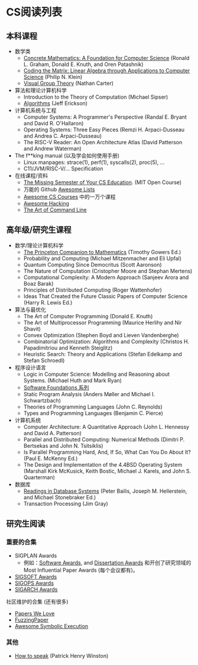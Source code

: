 #  CS阅读列表

## 本科课程

- 数学类
  - [Concrete Mathematics: A Foundation for Computer Science](https://www-cs-faculty.stanford.edu/~knuth/gkp.html) (Ronald L. Graham, Donald E. Knuth, and Oren Patashnik)
  - [Coding the Matrix: Linear Algebra through Applications to Computer Science](http://codingthematrix.com/) (Philip N. Klein)
  - [Visual Group Theory](https://www.maa.org/press/maa-reviews/visual-group-theory) (Nathan Carter)
- 算法和理论计算机科学
  - Introduction to the Theory of Computation (Michael Sipser)
  - [Algorithms](http://jeffe.cs.illinois.edu/teaching/algorithms/) (Jeff Erickson)
- 计算机系统与工程
  - Computer Systems: A Programmer's Perspective (Randal E. Bryant and David R. O'Hallaron)
  - Operating Systems: Three Easy Pieces (Remzi H. Arpaci-Dusseau and Andrea C. Arpaci-Dusseau)
  - The RISC-V Reader: An Open Architecture Atlas (David Patterson and Andrew Waterman)
- The f**king manual (以及学会如何使用手册)
  - Linux manpages: strace(1), perf(1), syscalls(2), proc(5), ...
  - C11/JVM/RISC-V/... Specification
- 在线课程/资料
  - [The Missing Semester of Your CS Education](https://missing.csail.mit.edu/). (MIT Open Course)
  - 万能的 Github [Awesome Lists](https://github.com/topics/awesome)
  - [Awesome CS Courses](https://github.com/prakhar1989/awesome-courses) 中的一万个课程
  - [Awesome Hacking](https://github.com/Hack-with-Github/Awesome-Hacking)
  - [The Art of Command Line](https://github.com/jlevy/the-art-of-command-line)

## 高年级/研究生课程

- 数学/理论计算机科学
  - [The Princeton Companion to Mathematics](https://www.maa.org/press/maa-reviews/the-princeton-companion-to-mathematics) (Timothy Gowers Ed.)
  - Probability and Computing (Michael Mitzenmacher and Eli Upfal)
  - Quantum Computing Since Democritus (Scott Aaronson)
  - The Nature of Computation (Cristopher Moore and Stephan Mertens)
  - Computational Complexity: A Modern Approach (Sanjeev Arora and Boaz Barak)
  - Principles of Distributed Computing (Roger Wattenhofer)
  - Ideas That Created the Future Classic Papers of Computer Science (Harry R. Lewis Ed.)
- 算法与最优化
  - The Art of Computer Programming (Donald E. Knuth)
  - The Art of Multiprocessor Programming (Maurice Herlihy and Nir Shavit)
  - Convex Optimization (Stephen Boyd and Lieven Vandenberghe)
  - Combinatorial Optimization: Algorithms and Complexity (Christos H. Papadimitriou and Kenneth Steiglitz)
  - Heuristic Search: Theory and Applications (Stefan Edelkamp and Stefan Schroedl)
- 程序设计语言
  - Logic in Computer Science: Modelling and Reasoning about Systems. (Michael Huth and Mark Ryan)
  - [Software Foundations 系列](https://softwarefoundations.cis.upenn.edu/)
  - Static Program Analysis (Anders Møller and Michael I. Schwartzbach)
  - Theories of Programming Languages (John C. Reynolds)
  - Types and Programming Languages (Benjamin C. Pierce)
- 计算机系统
  - Computer Architecture: A Quantitative Approach (John L. Hennessy and David A. Patterson)
  - Parallel and Distributed Computing: Numerical Methods (Dimitri P. Bertsekas and John N. Tsitsiklis)
  - Is Parallel Programming Hard, And, If So, What Can You Do About It? (Paul E. McKenny Ed.)
  - The Design and Implementation of the 4.4BSD Operating System (Marshall Kirk McKusick, Keith Bostic, Michael J. Karels, and John S. Quarterman)
- 数据库
  - [Readings in Database Systems](http://www.redbook.io/) (Peter Bailis, Joseph M. Hellerstein, and Michael Stonebraker Ed.)
  - Transaction Processing (Jim Gray)

## 研究生阅读

### 重要的合集

- SIGPLAN Awards
  - 例如：[Software Awards](https://sigplan.org/Awards/Software/), and [Dissertation Awards](https://sigplan.org/Awards/Dissertation/) 和开创了研究领域的 Most Influential Paper Awards (每个会议都有)。
- [SIGSOFT Awards](http://www.sigsoft.org/awards.html)
- [SIGOPS Awards](https://www.sigops.org/awards/)
- [SIGARCH Awards](https://www.sigarch.org/benefit/awards/)

社区维护的合集 (还有很多)

- [Papers We Love](https://paperswelove.org/)
- [FuzzingPaper](https://wcventure.github.io/FuzzingPaper/)
- [Awesome Symbolic Execution](https://github.com/ksluckow/awesome-symbolic-execution)

### 其他

- [How to speak](https://www.bilibili.com/video/BV1K54y1m7M6) (Patrick Henry Winston)